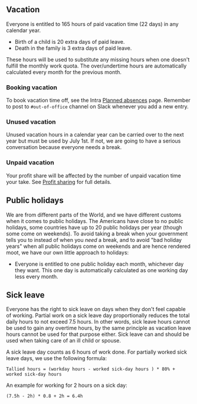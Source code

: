 
## Vacation

Everyone is entitled to 165 hours of paid vacation time (22 days) in any calendar year.

 * Birth of a child is 20 extra days of paid leave.
 * Death in the family is 3 extra days of paid leave.

These hours will be used to substitute any missing hours when one doesn't fulfill the monthly work quota. The over/undertime hours are automatically calculated every month for the previous month.


### Booking vacation

To book vacation time off, see the Intra [Planned absences](https://intra.niteoweb.com/resolveuid/dcf71b9c6b17430789ace610c9ac384a) page. Remember to post to `#out-of-office` channel on Slack whenever you add a new entry.


### Unused vacation

Unused vacation hours in a calendar year can be carried over to the next year but must be used by July 1st. If not, we are going to have a serious conversation because everyone needs a break.

### Unpaid vacation

Your profit share will be affected by the number of unpaid vacation time your take. See [Profit sharing](profit-sharing.md) for full details.


## Public holidays

We are from different parts of the World, and we have different customs when it comes to public holidays. The Americans have close to no public holidays, some countries have up to 20 public holidays per year (though some come on weekends). To avoid taking a break when your government tells you to instead of when you *need* a break, and to avoid "bad holiday years" when all public holidays come on weekends and are hence rendered moot, we have our own little approach to holidays:

* Everyone is entitled to one public holiday each month, whichever day they want. This one day is automatically calculated as one working day less every month.


## Sick leave

Everyone has the right to sick leave on days when they don't feel capable of working. Partial work on a sick leave day proportionally reduces the total daily hours to not exceed 7.5 hours. In other words, sick leave hours cannot be used to gain any overtime hours, by the same principle as vacation leave hours cannot be used for that purpose either. Sick leave can and should be used when taking care of an ill child or spouse.

A sick leave day counts as 6 hours of work done. For partially worked sick leave days, we use the following formula:

    Tallied hours = (workday hours - worked sick-day hours ) * 80% + worked sick-day hours

An example for working for 2 hours on a sick day:

    (7.5h - 2h) * 0.8 + 2h = 6.4h
